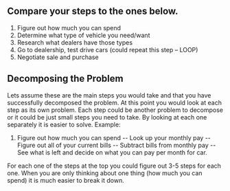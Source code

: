 ## Compare your steps to the ones below. 

1. Figure out how much you can spend
1. Determine what type of vehicle you need/want
1. Research what dealers have those types
1. Go to dealership, test drive cars (could repeat this step – LOOP)
1. Negotiate sale and purchase

## Decomposing the Problem

Lets assume these are the main steps you would take and that you have successfully decomposed the problem.  At this point you would look at each step as its own problem.  Each step could be another problem to decompose or it could be just small steps you need to take.  By looking at each one separately it is easier to solve. 
Example:
1. Figure out how much you can spend
--	Look up your monthly pay
--	Figure out all of your current bills
--	Subtract bills from monthly pay
--	See what is left and decide on what you can pay per month for car.

For each one of the steps at the top you could figure out 3-5 steps for each one.  When you are only thinking about one thing (how much you can spend) it is much easier to break it down.
